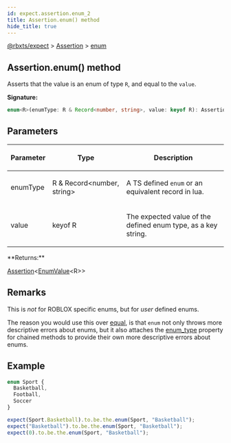 ```yaml
---
id: expect.assertion.enum_2
title: Assertion.enum() method
hide_title: true
---
```


[@rbxts/expect](./expect.md) &gt; [Assertion](./expect.assertion.md) &gt; [enum](./expect.assertion.enum_2.md)

## Assertion.enum() method

Asserts that the value is an enum of type `R`<!-- -->, and equal to the `value`<!-- -->.

**Signature:**

```typescript
enum<R>(enumType: R & Record<number, string>, value: keyof R): Assertion<EnumValue<R>>;
```

## Parameters

<table><thead><tr><th>

Parameter


</th><th>

Type


</th><th>

Description


</th></tr></thead>
<tbody><tr><td>

enumType


</td><td>

R &amp; Record&lt;number, string&gt;


</td><td>

A TS defined `enum` or an equivalent record in lua.


</td></tr>
<tr><td>

value


</td><td>

keyof R


</td><td>

The expected value of the defined enum type, as a key string.


</td></tr>
</tbody></table>
**Returns:**

[Assertion](./expect.assertion.md)<!-- -->&lt;[EnumValue](./expect.enumvalue.md)<!-- -->&lt;R&gt;&gt;

## Remarks

This is _not_ for ROBLOX specific enums, but for _user_ defined enums.

The reason you would use this over [equal](./expect.assertion.equal.md)<!-- -->, is that `enum` not only throws more descriptive errors about enums, but it also attaches the [enum_type](./expect.assertion.enum_type.md) property for chained methods to provide their own more descriptive errors about enums.

## Example


```ts
enum Sport {
  Basketball,
  Football,
  Soccer
}

expect(Sport.Basketball).to.be.the.enum(Sport, "Basketball");
expect("Basketball").to.be.the.enum(Sport, "Basketball");
expect(0).to.be.the.enum(Sport, "Basketball");
```
